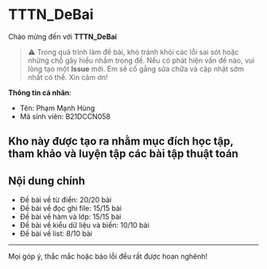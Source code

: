 # TTTN_DeBai

Chào mừng đến với **TTTN_DeBai**

> ⚠️ Trong quá trình làm đề bài, khó tránh khỏi các lỗi sai sót hoặc những chỗ gây hiểu nhầm trong đề. Nếu có phát hiện vấn đề nào, vui lòng tạo một **Issue** mới. Em sẽ cố gắng sửa chữa và cập nhật sớm nhất có thể. Xin cảm ơn!

**Thông tin cá nhân**:  
- Tên: Phạm Mạnh Hùng  
- Mã sinh viên: B21DCCN058  

Kho này được tạo ra nhằm mục đích **học tập, tham khảo và luyện tập** các bài tập thuật toán
---

## Nội dung chính
- Đề bài về từ điển: 20/20 bài
- Đề bài về đọc ghi file: 15/15 bài
- Đề bài về hàm và lớp: 15/15 bài
- Đề bài về kiểu dữ liệu và biến: 10/10 bài
- Đề bài về list: 8/10 bài
---

Mọi góp ý, thắc mắc hoặc báo lỗi đều rất được hoan nghênh!
